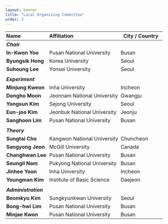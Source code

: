 ```yaml
---
layout: banner
title: "Local Organizing Committee"
order: 3
---
```


<style>
    td:first-child { font-weight: bold }
    th, td {
        padding: 3px;
        padding-right: 5px;
        min-width: 8em;
    }
</style>

| Name                      | Affiliation                                                          | City / Country |
|:--------------------------|:---------------------------------------------------------------------|--------------|
| *Chair*                   |                                                                      |              |
| In-Kwon Yoo               | Pusan National University                                            | Busan        |
| Byungsik Hong             | Korea University                                                     | Seoul        |
| Suhoung Lee               | Yonsei University                                                    | Seoul        |
|                           |                                                                      |              |
| *Experiment*              |                                                                      |              |
| Minjung Kweon             | Inha University                                                      | Incheon      |
| Dongho Moon               | Jeonnam National University                                          | Gwangju      |
| Yongsun Kim               | Sejong University                                                    | Seoul        |
| Eun-joo Kim               | Jeonbuk National University                                          | Jeonju       |
| Sanghoon Lim              | Pusan National University                                            | Busan        |
|                           |                                                                      |              |
| *Theory*                  |                                                                      |              |
| Sungtai Cho               | Kangwon National University                                          | Chuncheon    |
| Sangyong Jeon             | McGill University                                                    | Canada       |
| Changhwan Lee             | Pusan National University                                            | Busan        |
| Seungil Nam               | Pukyong National University                                          | Busan        |
| Jinhee Yoon               | Inha University                                                      | Incheon      |
| Youngman Kim              | Institute of Basic Science                                           | Daejeon      |
|                           |                                                                      |              |
| *Administration*          |                                                                      |              |
| Beomkyu Kim               | Sungkyunkwan University                                              | Seoul        |
| Bong-hwi Lim              | Pusan National University                                            | Busan        |
| Minjae Kwon               | Pusan National University                                            | Busan        |
